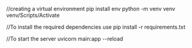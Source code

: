 //creating a virtual environment
pip install env
python -m venv venv 
venv/Scripts/Activate

//To install the required dependencies use
pip install -r requirements.txt

//To start the server
uvicorn main:app --reload